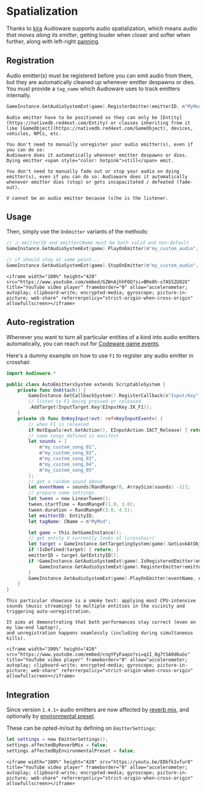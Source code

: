 # Spatialization

Thanks to [kira][kira] Audioware supports audio spatialization, which means audio *that moves along its emitter*, getting louder when closer and softer when further, along with left-right [panning](https://en.wikipedia.org/wiki/Panning_(audio)).

## Registration

Audio emitter(s) must be registered before you can emit audio from them, but they are automatically cleaned up whenever emitter despawns or dies.
You must provide a `tag_name` which Audioware uses to track emitters internally.

```swift
GameInstance.GetAudioSystemExt(game).RegisterEmitter(emitterID, n"MyMod");
```

```admonish warning title="Types"
Audio emitter have to be positioned so they can only be [Entity](https://nativedb.red4ext.com/Entity) or classes inheriting from it like [GameObject](https://nativedb.red4ext.com/GameObject), devices, vehicles, NPCs, etc.
```

~~~admonish hint title="Cleanup"
You don't need to manually unregister your audio emitter(s), even if you can do so:  
Audioware does it automatically whenever emitter despawns or dies. Dying emitter <span style="color: hotpink">still</span> emit.
~~~

~~~admonish hint title="Dying emitter (1.3.0+)"
You don't need to manually fade out or stop your audio on dying emitter(s), even if you can do so: Audioware does it automatically whenever emitter dies (stop) or gets incapacitated / defeated (fade-out).
~~~

```admonish hint
V cannot be an audio emitter because (s)he is the listener.
```

## Usage

Then, simply use the `OnEmitter` variants of the methods:

```swift
// ⚠️ emitterID and emitterCName must be both valid and non-default
GameInstance.GetAudioSystemExt(game).PlayOnEmitter(n"my_custom_audio", emitterID, n"MyMod");

// if should stop at some point...
GameInstance.GetAudioSystemExt(game).StopOnEmitter(n"my_custom_audio", emitterID, n"MyMod");
```

```admonish youtube title="YouTube demo"
<iframe width="100%" height="420" src="https://www.youtube.com/embed/GZWnAjhhFOQ?si=BRe8h-x7A5SZUO2X" title="YouTube video player" frameborder="0" allow="accelerometer; autoplay; clipboard-write; encrypted-media; gyroscope; picture-in-picture; web-share" referrerpolicy="strict-origin-when-cross-origin" allowfullscreen></iframe>
```

## Auto-registration

Whenever you want to turn all particular entities of a kind into audio emitters automatically, you can reach out for [Codeware game events](https://github.com/psiberx/cp2077-codeware/wiki#game-events).

Here's a dummy example on how to use `F1` to register any audio emitter in crosshair.

```swift
import Audioware.*

public class AutoEmittersSystem extends ScriptableSystem {
    private func OnAttach() {
        GameInstance.GetCallbackSystem().RegisterCallback(n"Input/Key", this, n"OnKeyInput")
        // listen to F1 being pressed or released
        .AddTarget(InputTarget.Key(EInputKey.IK_F1));
    }
    private cb func OnKeyInput(evt: ref<KeyInputEvent>) {
        // when F1 is released
        if NotEquals(evt.GetAction(), EInputAction.IACT_Release) { return; }
        // some songs defined in manifest
        let sounds = [ 
            n"my_custom_song_01",
            n"my_custom_song_02", 
            n"my_custom_song_03",
            n"my_custom_song_04", 
            n"my_custom_song_05"
        ];
        // get a random sound above
        let eventName = sounds[RandRange(0, ArraySize(sounds) -1)];
        // prepare some settings
        let tween = new LinearTween();
        tween.startTime = RandRangeF(1.0, 3.0);
        tween.duration = RandRangeF(3.0, 4.5);
        let emitterID: EntityID;
        let tagName: CName = n"MyMod";

        let game = this.GetGameInstance();
        // get entity V currently looks at (crosshair)
        let target = GameInstance.GetTargetingSystem(game).GetLookAtObject(GetPlayer(game));
        if !IsDefined(target) { return; }
        emitterID = target.GetEntityID();
        if !GameInstance.GetAudioSystemExt(game).IsRegisteredEmitter(emitterID, tagName) {
            GameInstance.GetAudioSystemExt(game).RegisterEmitter(emitterID, tagName);
        }
        GameInstance.GetAudioSystemExt(game).PlayOnEmitter(eventName, emitterID, tagName);
    }
}
```

```admonish youtube title="YouTube demo"
This particular showcase is a smoke test: applying most CPU-intensive sounds (music streaming) to multiple entities in the vicinity and triggering auto-unregistration.

It aims at demonstrating that both performances stay correct (even on my low-end laptop!),  
and unregistration happens seamlessly (including during simultaneous kills).

<iframe width="100%" height="420" src="https://www.youtube.com/embed/cngYFyFaapo?si=q1I_8g7t5A0d6uGs" title="YouTube video player" frameborder="0" allow="accelerometer; autoplay; clipboard-write; encrypted-media; gyroscope; picture-in-picture; web-share" referrerpolicy="strict-origin-when-cross-origin" allowfullscreen></iframe>
```

## Integration

Since version `1.4.1+` audio emitters are now affected by [reverb mix](./PARAMETERS.md#reverb-mix),
and optionally by [environmental preset](./PARAMETERS.md#preset).

These can be opted-in/out by defining on `EmitterSettings`:

```swift
let settings = new EmitterSettings();
settings.affectedByReverbMix = false;
settings.affectedByEnvironmentalPreset = false;
```

```admonish gear title="Youtube demo"
<iframe width="100%" height="420" src="https://youtu.be/EDbfk1vfur8" title="YouTube video player" frameborder="0" allow="accelerometer; autoplay; clipboard-write; encrypted-media; gyroscope; picture-in-picture; web-share" referrerpolicy="strict-origin-when-cross-origin" allowfullscreen></iframe>
```

[kira]: https://docs.rs/kira/latest/kira/spatial/index.html "kira spatial scene"
